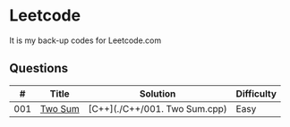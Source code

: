 # Leetcode

It is my back-up codes for Leetcode.com

## Questions
| # | Title | Solution | Difficulty |
|---| ----- | -------- | ---------- |
|001|[Two Sum](https://leetcode.com/problems/two-sum/description/)| [C++](./C++/001. Two Sum.cpp)| Easy |
